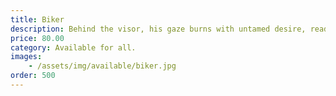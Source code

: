 ```yaml
---
title: Biker
description: Behind the visor, his gaze burns with untamed desire, ready to set your heart racing
price: 80.00
category: Available for all.
images: 
    - /assets/img/available/biker.jpg
order: 500
---
```

